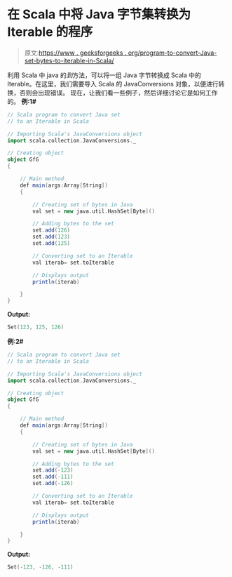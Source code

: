 # 在 Scala 中将 Java 字节集转换为 Iterable 的程序

> 原文:[https://www . geeksforgeeks . org/program-to-convert-Java-set-bytes-to-iterable-in-Scala/](https://www.geeksforgeeks.org/program-to-convert-java-set-of-bytes-to-an-iterable-in-scala/)

利用 Scala 中 java 的*到*方法，可以将一组 Java 字节转换成 Scala 中的 Iterable。在这里，我们需要导入 Scala 的 JavaConversions 对象，以便进行转换，否则会出现错误。
现在，让我们看一些例子，然后详细讨论它是如何工作的。
**例:1#**

```scala
// Scala program to convert Java set
// to an Iterable in Scala

// Importing Scala's JavaConversions object
import scala.collection.JavaConversions._

// Creating object
object GfG
{ 

    // Main method
    def main(args:Array[String])
    {

        // Creating set of bytes in Java
        val set = new java.util.HashSet[Byte]()

        // Adding bytes to the set
        set.add(126)
        set.add(123)
        set.add(125)

        // Converting set to an Iterable
        val iterab= set.toIterable

        // Displays output
        println(iterab)

    }
}
```

**Output:**

```scala
Set(123, 125, 126)

```

**例:2#**

```scala
// Scala program to convert Java set
// to an Iterable in Scala

// Importing Scala's JavaConversions object
import scala.collection.JavaConversions._

// Creating object
object GfG
{ 

    // Main method
    def main(args:Array[String])
    {

        // Creating set of bytes in Java
        val set = new java.util.HashSet[Byte]()

        // Adding bytes to the set
        set.add(-123)
        set.add(-111)
        set.add(-126)

        // Converting set to an Iterable
        val iterab= set.toIterable

        // Displays output
        println(iterab)

    }
}
```

**Output:**

```scala
Set(-123, -126, -111)

```